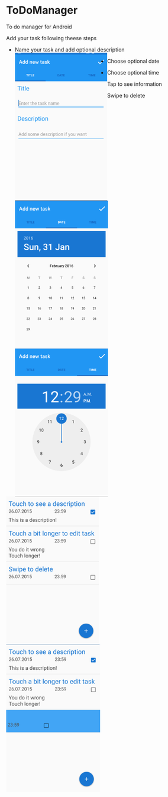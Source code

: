 # ToDoManager
To do manager for Android
 
 Add your task following theese steps
 
 - Name your task and add optional description 
 <a><img src="https://github.com/voytovichs/ToDoManager/blob/master/screenshots/create-1.PNG" align="left" height="400"></a>

 - Choose optional date
 <a><img src="https://github.com/voytovichs/ToDoManager/blob/master/screenshots/create-2.PNG" align="left" height="400"></a>

 - Choose optional time
 <a><img src="https://github.com/voytovichs/ToDoManager/blob/master/screenshots/create-3.PNG" align="left" height="400"></a>



Tap to see information 
 <a><img src="https://github.com/voytovichs/ToDoManager/blob/master/screenshots/main-screen-1.PNG" align="left" height="400"></a>

Swipe to delete
 <a><img src="https://github.com/voytovichs/ToDoManager/blob/master/screenshots/main-screen-2.PNG" align="left" height="400"></a>
